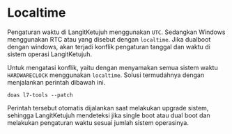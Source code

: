 # Localtime

Pengaturan waktu di LangitKetujuh menggunakan `UTC`. Sedangkan Windows menggunakan RTC atau yang disebut dengan `localtime`. Jika dualboot dengan windows, akan terjadi konflik pengaturan tanggal dan waktu di sistem operasi LangitKetujuh.

Untuk mengatasi konflik, yaitu dengan menyamakan semua sistem waktu `HARDWARECLOCK` menggunakan `localtime`. Solusi termudahnya dengan menjalankan perintah dibawah ini.

```
doas l7-tools --patch
```

Perintah tersebut otomatis dijalankan saat melakukan upgrade sistem, sehingga LangitKetujuh mendeteksi jika single boot atau dual boot dan melakukan pengaturan waktu sesuai jumlah sistem operasinya.
